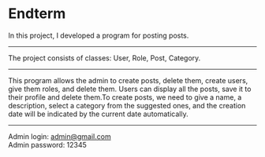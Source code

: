 # Endterm

In this project, I developed a program for posting posts.
___

The project consists of classes: User, Role, Post, Category.
___

This program allows the admin to create posts, delete them, create users, give them roles, and delete them.
Users can display all the posts, save it to their profile and delete them.To create posts, we need to give a name, a description, select a category from the suggested ones, and the creation date will be indicated by the current date automatically.
___

Admin login: admin@gmail.com                                                                                                                                                       
Admin password: 12345

